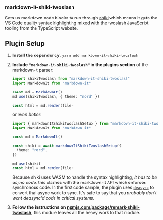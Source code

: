 ### markdown-it-shiki-twoslash

Sets up markdown code blocks to run through [shiki](https://shiki.matsu.io) which means it gets the VS Code quality
syntax highlighting mixed with the twoslash JavaScript tooling from the TypeScript website.

## Plugin Setup

1. **Install the dependency**: `yarn add markdown-it-shiki-twoslash`
1. **Include `"markdown-it-shiki-twoslash"` in the plugins section** of the markdown-it parser:

   ```ts
   import shikiTwoslash from "markdown-it-shiki-twoslash"
   import MarkdownIt from "markdown-it"

   const md = MarkdownIt()
   md.use(shikiTwoslash, { theme: "nord" })

   const html = md.render(file)
   ```

   or _even better_:

   ```ts
   import { markdownItShikiTwoslashSetup } from "markdown-it-shiki-twoslash"
   import MarkdownIt from "markdown-it"

   const md = MarkdownIt()

   const shiki = await markdownItShikiTwoslashSetup({
     theme: "nord",
   })

   md.use(shiki)
   const html = md.render(file)
   ```

   Because shiki uses WASM to handle the syntax highlighting, _it has to be async code_, this clashes with the markdown-it API which enforces synchronous code. In the first code sample, the plugin uses [`deasync`](https://www.npmjs.com/package/deasync) to convert that async work to sync. It's safe to say that you _probably don't want deasync'd code in critical systems_.

1. **Follow the instructions on [npmjs.com/package/remark-shiki-twoslash](https://www.npmjs.com/package/remark-shiki-twoslash)**, this module leaves all the heavy work to that module.
